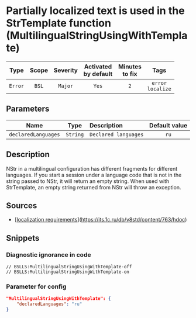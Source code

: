 # Partially localized text is used in the StrTemplate function (MultilingualStringUsingWithTemplate)

| Type | Scope | Severity | Activated<br/>by default | Minutes<br/>to fix | Tags |
| :-: | :-: | :-: | :-: | :-: | :-: |
| `Error` | `BSL` | `Major` | `Yes` | `2` | `error`<br/>`localize` |

## Parameters 

| Name | Type | Description | Default value |
| :-: | :-: | :-- | :-: |
| `declaredLanguages` | `String` | ```Declared languages``` | ```ru``` |

<!-- Блоки выше заполняются автоматически, не трогать -->
## Description

NStr in a multilingual configuration has different fragments for different languages.
If you start a session under a language code that is not in the string passed to NStr, it will return an empty string.
When used with StrTemplate, an empty string returned from NStr will throw an exception.

## Sources

- [[localization requirements](https://its.1c.ru/db/v8std/content/763/hdoc)](https://its.1c.ru/db/v8std/content/763/hdoc)

## Snippets

<!-- Блоки ниже заполняются автоматически, не трогать -->
### Diagnostic ignorance in code

```bsl
// BSLLS:MultilingualStringUsingWithTemplate-off
// BSLLS:MultilingualStringUsingWithTemplate-on
```

### Parameter for config

```json
"MultilingualStringUsingWithTemplate": {
    "declaredLanguages": "ru"
}
```
